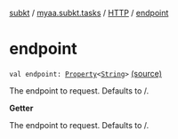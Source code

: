 [subkt](../../index.md) / [myaa.subkt.tasks](../index.md) / [HTTP](index.md) / [endpoint](./endpoint.md)

# endpoint

`val endpoint: `[`Property`](https://docs.gradle.org/current/javadoc/org/gradle/api/provider/Property.html)`<`[`String`](https://kotlinlang.org/api/latest/jvm/stdlib/kotlin/-string/index.html)`>` [(source)](https://github.com/Myaamori/SubKt/blob/0.1.12/src/main/kotlin/myaa/subkt/tasks/tasks.kt#L1352)

The endpoint to request. Defaults to /.

**Getter**

The endpoint to request. Defaults to /.

